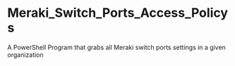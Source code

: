 # Meraki_Switch_Ports_Access_Policys
A PowerShell Program that grabs all Meraki switch ports settings in a given organization
